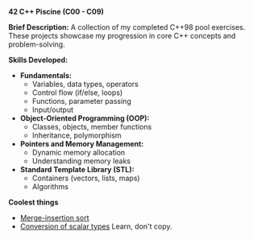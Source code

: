 **42 C++ Piscine (C00 - C09)**

**Brief Description:**
A collection of my completed C++98 pool exercises. These projects showcase my progression in core C++ concepts and problem-solving.

**Skills Developed:**

* **Fundamentals:**
    * Variables, data types, operators
    * Control flow (if/else, loops)
    * Functions, parameter passing
    * Input/output 
* **Object-Oriented Programming (OOP):**
    * Classes, objects, member functions
    * Inheritance, polymorphism
* **Pointers and Memory Management:**
    * Dynamic memory allocation 
    * Understanding memory leaks
* **Standard Template Library (STL):**
    * Containers (vectors, lists, maps)
    * Algorithms
 
**Coolest things**
   * [Merge-insertion sort](https://github.com/dabel-co/cpp/tree/main/C09/ex02)
   * [Conversion of scalar types](https://github.com/dabel-co/cpp/tree/main/C06/ex00)
Learn, don't copy.
 
